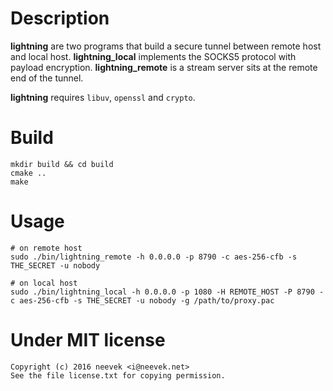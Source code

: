 Description
===========
**lightning** are two programs that build a secure tunnel between remote host
and local host. **lightning_local** implements the SOCKS5 protocol with payload
encryption. **lightning_remote** is a stream server sits at the remote end of
the tunnel.

**lightning** requires `libuv`, `openssl` and `crypto`.

Build
=====

    mkdir build && cd build
    cmake ..
    make

Usage
=====

    # on remote host
    sudo ./bin/lightning_remote -h 0.0.0.0 -p 8790 -c aes-256-cfb -s THE_SECRET -u nobody

    # on local host
    sudo ./bin/lightning_local -h 0.0.0.0 -p 1080 -H REMOTE_HOST -P 8790 -c aes-256-cfb -s THE_SECRET -u nobody -g /path/to/proxy.pac

Under MIT license
=================
```
Copyright (c) 2016 neevek <i@neevek.net>
See the file license.txt for copying permission.
```
